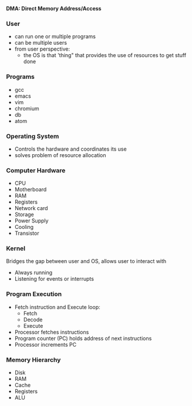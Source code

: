 __DMA: Direct Memory Address/Access__
### User
- can run one or multiple programs 
- can be multiple users
- from user perspective:
	- the OS is that 'thing" that provides the use of resources to get stuff done
### Programs
- gcc
- emacs
- vim
- chromium
- db
- atom
### Operating System
- Controls the hardware and coordinates its use 
- solves problem of resource allocation
### Computer Hardware
- CPU
- Motherboard
- RAM
- Registers
- Network card
- Storage
- Power Supply
- Cooling
- Transistor

### Kernel
Bridges the gap between user and OS, allows user to interact with 
- Always running
- Listening for events or interrupts

### Program Execution
- Fetch instruction and Execute loop:
	- Fetch
	- Decode
	- Execute
- Processor fetches instructions
- Program counter (PC) holds address of next instructions
- Processor increments PC

### Memory Hierarchy 
- Disk
- RAM
- Cache
- Registers
- ALU
